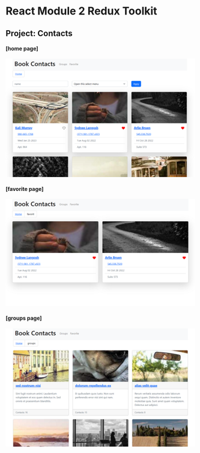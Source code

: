 # React Module 2 Redux Toolkit

## Project: Contacts

#### [home page]

![home](public/images/home.png)

#### [favorite page]

![favorite](public/images/favorite.png)

#### [groups page]

![groups](public/images/groups.png)